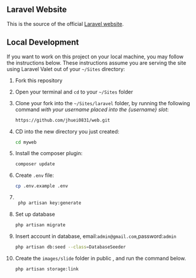 ## Laravel Website

This is the source of the official [Laravel website](https://laravel.com).

## Local Development

If you want to work on this project on your local machine, you may follow the instructions below. These instructions assume you are serving the site using Laravel Valet out of your `~/Sites` directory:

1. Fork this repository 
2. Open your terminal and `cd` to your `~/Sites` folder
3. Clone your fork into the `~/Sites/laravel` folder, by running the following command *with your username placed into the {username} slot*:
    ```bash
    https://github.com/jhuei0831/web.git
    ```
4. CD into the new directory you just created:
    ```bash
    cd myweb
    ```
5. Install the composer plugin:
    ```bash
    composer update
    ```
6. Create `.env` file:
    ```bash
    cp .env.example .env
    ```
7. ```bash

    php artisan key:generate
    ```
8. Set up database

    ```bash
    php artisan migrate
    ```
9. Insert account in database, email:`admin@gmail.com`,password:`admin`

    ```bash
    php artisan db:seed --class=DatabaseSeeder
    ```
10. Create the `images/slide` folder in public , and run the command below.
    
    ```bash
    php artisan storage:link
    ```    
